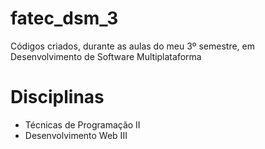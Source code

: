 # fatec_dsm_3
Códigos criados, durante as aulas do meu 3º semestre, em Desenvolvimento de Software Multiplataforma

# Disciplinas
- Técnicas de Programação II
- Desenvolvimento Web III
